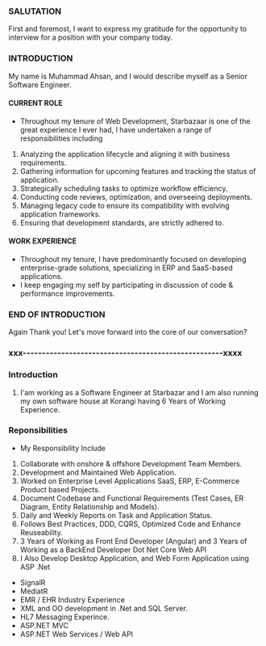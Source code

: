 ### SALUTATION
First and foremost, I want to express my gratitude for the opportunity to interview for a position with your company today.

### INTRODUCTION
My name is Muhammad Ahsan, and I would describe myself as a Senior Software Engineer.

#### CURRENT ROLE
- Throughout my tenure of Web Development, Starbazaar is one of the great experience I ever had, I have undertaken a range of responsibilities including
1. Analyzing the application lifecycle and aligning it with business requirements.
2. Gathering information for upcoming features and tracking the status of application.
3. Strategically scheduling tasks to optimize workflow efficiency.
4. Conducting code reviews, optimization, and overseeing deployments.
5. Managing legacy code to ensure its compatibility with evolving application frameworks.
6. Ensuring that development standards, are strictly adhered to.

#### WORK EXPERIENCE
- Throughout my tenure, I have predominantly focused on developing enterprise-grade solutions, specializing in ERP and SaaS-based applications.
- I keep engaging my self by participating in discussion of code & performance improvements.

### END OF INTRODUCTION
Again Thank you! Let's move forward into the core of our conversation?


### xxx----------------------------------------------------xxxx
### Introduction 
1. I'am working as a Software Engineer at Starbazar and I am also running my own software house at Korangi having 6 Years of Working Experience.

### Reponsibilities
- My Responsibility Include 
1. Collaborate with onshore & offshore Development Team Members.
2. Development and Maintained Web Application.
3. Worked on Enterprise Level Applications SaaS, ERP, E-Commerce Product based Projects.
4. Document Codebase and Functional Requirements (Test Cases, ER Diagram, Entity Relationship and Models).
5. Daily and Weekly Reports on Task and Application Status.
6. Follows Best Practices, DDD, CQRS, Optimized Code and Enhance Reuseability.
7. 3 Years of Working as Front End Developer (Angular) and 3 Years of Working as a BackEnd Developer Dot Net Core Web API 
8. I Also Develop Desktop Application, and Web Form Application using ASP .Net

- SignalR
- MediatR
- EMR / EHR Industry Experience
- XML and OO development in .Net and SQL Server.
- HL7 Messaging Experince.
- ASP.NET MVC
- ASP.NET Web Services / Web API
